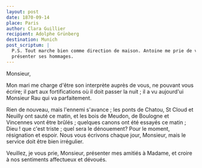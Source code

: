 ```yaml
---
layout: post
date: 1870-09-14
place: Paris
author: Clara Guillier
recipient: Adolphe Grünberg
destination: Munich
post_scriptum: |
  P.S. Tout marche bien comme direction de maison. Antoine me prie de vous
  présenter ses hommages.
---
```



Monsieur,

Mon mari me charge d'être son interprète auprès de vous, ne pouvant vous écrire;
il part aux fortifications où il doit passer la nuit ; il a vu aujourd'ui
Monsieur Rau qui va parfaitement.

Rien de nouveau, mais l'ennemi s'avance ; les ponts de Chatou, St Cloud et
Neuilly ont sauté ce matin, et les bois de Meudon, de Boulogne et Vincennes
vont être brûlés ; quelques canons ont été essayés ce matin ; Dieu ! que c'est
triste ; quel sera le dénouement? Pour le moment, résignation et espoir. Nous
vous écrivons chaque jour, Monsieur, mais le service doit être bien irrégulier.

Veuillez, je vous prie, Monsieur, présenter mes amitiés à Madame, et croire
à nos sentiments affectueux et dévoués.
